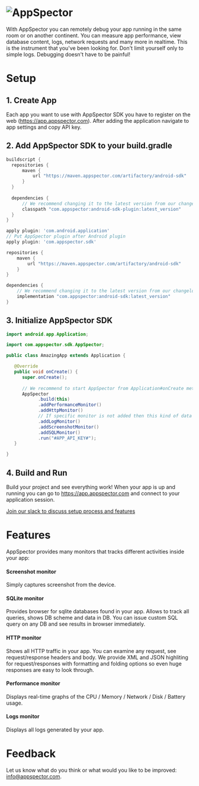 # ![AppSpector](https://github.com/appspector/ios-sdk/raw/master/appspector-logo.png)

With AppSpector you can remotely debug your app running in the same room or on another continent. 
You can measure app performance, view database content, logs, network requests and many more in realtime. 
This is the instrument that you've been looking for. Don't limit yourself only to simple logs. 
Debugging doesn't have to be painful!

# Setup

## 1. Create App
Each app you want to use with AppSpector SDK you have to register on the web (https://app.appspector.com).
After adding the application navigate to app settings and copy API key.

## 2. Add AppSpector SDK to your build.gradle

```groovy
buildscript {
  repositories {
      maven {
          url "https://maven.appspector.com/artifactory/android-sdk"
      }
  }
  
  dependencies {
      // We recommend changing it to the latest version from our changelog: https://news.appspector.com
      classpath "com.appspector:android-sdk-plugin:latest_version"
  }
}

apply plugin: 'com.android.application'
// Put AppSpector plugin after Android plugin
apply plugin: 'com.appspector.sdk'

repositories {
    maven {
        url "https://maven.appspector.com/artifactory/android-sdk"
    }
}

dependencies {
    // We recommend changing it to the latest version from our changelog: https://news.appspector.com
    implementation "com.appspector:android-sdk:latest_version"
}
```

## 3. Initialize AppSpector SDK

```java
import android.app.Application;

import com.appspector.sdk.AppSpector;

public class AmazingApp extends Application {

   @Override
   public void onCreate() {
      super.onCreate();
      
      // We recommend to start AppSpector from Application#onCreate method
      AppSpector
            .build(this)
            .addPerformanceMonitor()
            .addHttpMonitor()
            // If specific monitor is not added then this kind of data won't be tracked and available on the web
            .addLogMonitor()
            .addScreenshotMonitor()
            .addSQLMonitor()
            .run("#APP_API_KEY#");
   }

}
```

## 4. Build and Run

Build your project and see everything work! When your app is up and running you can go to https://app.appspector.com and connect to your application session.

[Join our slack to discuss setup process and features](https://slack.appspector.com)

# Features
AppSpector provides many monitors that tracks different activities inside your app:

#### Screenshot monitor
Simply captures screenshot from the device.

#### SQLite monitor
Provides browser for sqlite databases found in your app. Allows to track all queries, shows DB scheme and data in DB. You can issue custom SQL query on any DB and see results in browser immediately.

#### HTTP monitor
Shows all HTTP traffic in your app. You can examine any request, see request/response headers and body.
We provide XML and JSON highliting for request/responses with formatting and folding options so even huge responses are easy to look through.

#### Performance monitor
Displays real-time graphs of the CPU / Memory / Network / Disk / Battery usage.

#### Logs monitor
Displays all logs generated by your app.

# Feedback
Let us know what do you think or what would you like to be improved: [info@appspector.com](mailto:info@appspector.com).
